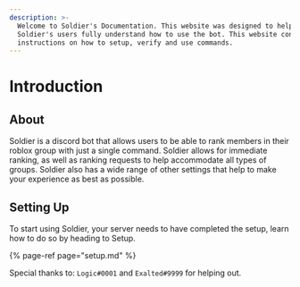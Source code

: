 ```yaml
---
description: >-
  Welcome to Soldier's Documentation. This website was designed to help
  Soldier's users fully understand how to use the bot. This website contains
  instructions on how to setup, verify and use commands.
---
```


# Introduction

## About

Soldier is a discord bot that allows users to be able to rank members in their roblox group with just a single command. Soldier allows for immediate ranking, as well as ranking requests to help accommodate all types of groups. Soldier also has a wide range of other settings that help to make your experience as best as possible.

## Setting Up

To start using Soldier, your server needs to have completed the setup, learn how to do so by heading to Setup.

{% page-ref page="setup.md" %}

Special thanks to: `Logiс#0001` and `Exalted#9999` for helping out.

